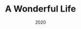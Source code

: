 ---
published: false
cancelled: COVID-19
layout: productions
title: A Wonderful Life
date: 2020
category: musical
Theatre: The Alhambra Theatre & Dining
show_details:
- Music: Joe Raposo - wiki
- Lyrics: Sheldon Harnick - wiki
- Book: Sheldon Harnick
- Basis: Based on the 1946 film, It's a Wonderful Life produced and directed by Frank Capra.
- Setting: Bedford Falls
- Wikipedia: A Wonderful Life (musical) - wiki
Website: https://www.alhambrajax.com/show/a-wonderful-life/
showtimes:
- 2020-11-25 18:00:00
- 2020-11-27 18:00:00
- 2020-11-28 11:00:00
- 2020-11-28 18:00:00
- 2020-11-29 12:00:00
- 2020-11-29 18:00:00
- 2020-12-01 18:00:00
- 2020-12-02 11:00:00
- 2020-12-02 18:00:00
- 2020-12-03 10:00:00
- 2020-12-03 18:00:00
- 2020-12-04 18:00:00
- 2020-12-05 11:00:00
- 2020-12-05 18:00:00
- 2020-12-06 12:00:00
- 2020-12-06 18:00:00
- 2020-12-08 18:00:00
- 2020-12-09 11:00:00
- 2020-12-09 18:00:00
- 2020-12-10 10:00:00
- 2020-12-10 18:00:00
- 2020-12-11 18:00:00
- 2020-12-12 11:00:00
- 2020-12-12 18:00:00
- 2020-12-13 12:00:00
- 2020-12-13 18:00:00
- 2020-12-15 18:00:00
- 2020-12-16 11:00:00
- 2020-12-16 18:00:00
- 2020-12-17 11:00:00
- 2020-12-17 18:00:00
- 2020-12-18 18:00:00
- 2020-12-19 11:00:00
- 2020-12-19 18:00:00
- 2020-12-20 12:00:00
- 2020-12-20 18:00:00
- 2020-12-22 18:00:00
- 2020-12-23 11:00:00
- 2020-12-23 18:00:00
- 2020-12-24 11:00:00
- 2020-12-24 18:00:00
---